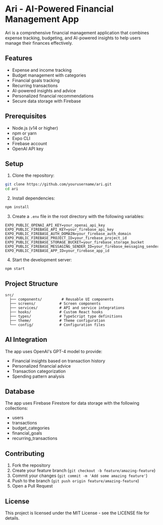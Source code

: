 # Ari - AI-Powered Financial Management App

Ari is a comprehensive financial management application that combines expense tracking, budgeting, and AI-powered insights to help users manage their finances effectively.

## Features

- Expense and income tracking
- Budget management with categories
- Financial goals tracking
- Recurring transactions
- AI-powered insights and advice
- Personalized financial recommendations
- Secure data storage with Firebase

## Prerequisites

- Node.js (v14 or higher)
- npm or yarn
- Expo CLI
- Firebase account
- OpenAI API key

## Setup

1. Clone the repository:
```bash
git clone https://github.com/yourusername/ari.git
cd ari
```

2. Install dependencies:
```bash
npm install
```

3. Create a `.env` file in the root directory with the following variables:
```
EXPO_PUBLIC_OPENAI_API_KEY=your_openai_api_key
EXPO_PUBLIC_FIREBASE_API_KEY=your_firebase_api_key
EXPO_PUBLIC_FIREBASE_AUTH_DOMAIN=your_firebase_auth_domain
EXPO_PUBLIC_FIREBASE_PROJECT_ID=your_firebase_project_id
EXPO_PUBLIC_FIREBASE_STORAGE_BUCKET=your_firebase_storage_bucket
EXPO_PUBLIC_FIREBASE_MESSAGING_SENDER_ID=your_firebase_messaging_sender_id
EXPO_PUBLIC_FIREBASE_APP_ID=your_firebase_app_id
```

4. Start the development server:
```bash
npm start
```

## Project Structure

```
src/
  ├── components/         # Reusable UI components
  ├── screens/           # Screen components
  ├── services/          # API and service integrations
  ├── hooks/             # Custom React hooks
  ├── types/             # TypeScript type definitions
  ├── theme/             # Theme configuration
  └── config/            # Configuration files
```

## AI Integration

The app uses OpenAI's GPT-4 model to provide:
- Financial insights based on transaction history
- Personalized financial advice
- Transaction categorization
- Spending pattern analysis

## Database

The app uses Firebase Firestore for data storage with the following collections:
- users
- transactions
- budget_categories
- financial_goals
- recurring_transactions

## Contributing

1. Fork the repository
2. Create your feature branch (`git checkout -b feature/amazing-feature`)
3. Commit your changes (`git commit -m 'Add some amazing feature'`)
4. Push to the branch (`git push origin feature/amazing-feature`)
5. Open a Pull Request

## License

This project is licensed under the MIT License - see the LICENSE file for details. 